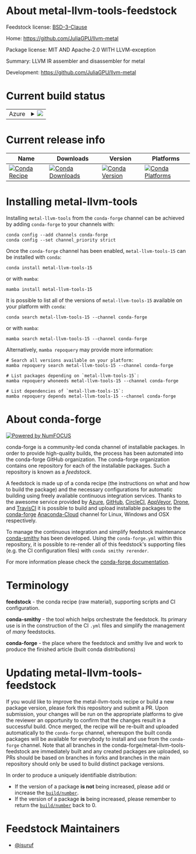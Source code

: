 About metal-llvm-tools-feedstock
================================

Feedstock license: [BSD-3-Clause](https://github.com/conda-forge/metal-llvm-tools-feedstock/blob/main/LICENSE.txt)

Home: https://github.com/JuliaGPU/llvm-metal

Package license: MIT AND Apache-2.0 WITH LLVM-exception

Summary: LLVM IR assembler and disassembler for metal

Development: https://github.com/JuliaGPU/llvm-metal

Current build status
====================


<table>
    
  <tr>
    <td>Azure</td>
    <td>
      <details>
        <summary>
          <a href="https://dev.azure.com/conda-forge/feedstock-builds/_build/latest?definitionId=19635&branchName=main">
            <img src="https://dev.azure.com/conda-forge/feedstock-builds/_apis/build/status/metal-llvm-tools-feedstock?branchName=main">
          </a>
        </summary>
        <table>
          <thead><tr><th>Variant</th><th>Status</th></tr></thead>
          <tbody><tr>
              <td>linux_64</td>
              <td>
                <a href="https://dev.azure.com/conda-forge/feedstock-builds/_build/latest?definitionId=19635&branchName=main">
                  <img src="https://dev.azure.com/conda-forge/feedstock-builds/_apis/build/status/metal-llvm-tools-feedstock?branchName=main&jobName=linux&configuration=linux%20linux_64_" alt="variant">
                </a>
              </td>
            </tr><tr>
              <td>osx_64</td>
              <td>
                <a href="https://dev.azure.com/conda-forge/feedstock-builds/_build/latest?definitionId=19635&branchName=main">
                  <img src="https://dev.azure.com/conda-forge/feedstock-builds/_apis/build/status/metal-llvm-tools-feedstock?branchName=main&jobName=osx&configuration=osx%20osx_64_" alt="variant">
                </a>
              </td>
            </tr>
          </tbody>
        </table>
      </details>
    </td>
  </tr>
</table>

Current release info
====================

| Name | Downloads | Version | Platforms |
| --- | --- | --- | --- |
| [![Conda Recipe](https://img.shields.io/badge/recipe-metal--llvm--tools--15-green.svg)](https://anaconda.org/conda-forge/metal-llvm-tools-15) | [![Conda Downloads](https://img.shields.io/conda/dn/conda-forge/metal-llvm-tools-15.svg)](https://anaconda.org/conda-forge/metal-llvm-tools-15) | [![Conda Version](https://img.shields.io/conda/vn/conda-forge/metal-llvm-tools-15.svg)](https://anaconda.org/conda-forge/metal-llvm-tools-15) | [![Conda Platforms](https://img.shields.io/conda/pn/conda-forge/metal-llvm-tools-15.svg)](https://anaconda.org/conda-forge/metal-llvm-tools-15) |

Installing metal-llvm-tools
===========================

Installing `metal-llvm-tools` from the `conda-forge` channel can be achieved by adding `conda-forge` to your channels with:

```
conda config --add channels conda-forge
conda config --set channel_priority strict
```

Once the `conda-forge` channel has been enabled, `metal-llvm-tools-15` can be installed with `conda`:

```
conda install metal-llvm-tools-15
```

or with `mamba`:

```
mamba install metal-llvm-tools-15
```

It is possible to list all of the versions of `metal-llvm-tools-15` available on your platform with `conda`:

```
conda search metal-llvm-tools-15 --channel conda-forge
```

or with `mamba`:

```
mamba search metal-llvm-tools-15 --channel conda-forge
```

Alternatively, `mamba repoquery` may provide more information:

```
# Search all versions available on your platform:
mamba repoquery search metal-llvm-tools-15 --channel conda-forge

# List packages depending on `metal-llvm-tools-15`:
mamba repoquery whoneeds metal-llvm-tools-15 --channel conda-forge

# List dependencies of `metal-llvm-tools-15`:
mamba repoquery depends metal-llvm-tools-15 --channel conda-forge
```


About conda-forge
=================

[![Powered by
NumFOCUS](https://img.shields.io/badge/powered%20by-NumFOCUS-orange.svg?style=flat&colorA=E1523D&colorB=007D8A)](https://numfocus.org)

conda-forge is a community-led conda channel of installable packages.
In order to provide high-quality builds, the process has been automated into the
conda-forge GitHub organization. The conda-forge organization contains one repository
for each of the installable packages. Such a repository is known as a *feedstock*.

A feedstock is made up of a conda recipe (the instructions on what and how to build
the package) and the necessary configurations for automatic building using freely
available continuous integration services. Thanks to the awesome service provided by
[Azure](https://azure.microsoft.com/en-us/services/devops/), [GitHub](https://github.com/),
[CircleCI](https://circleci.com/), [AppVeyor](https://www.appveyor.com/),
[Drone](https://cloud.drone.io/welcome), and [TravisCI](https://travis-ci.com/)
it is possible to build and upload installable packages to the
[conda-forge](https://anaconda.org/conda-forge) [Anaconda-Cloud](https://anaconda.org/)
channel for Linux, Windows and OSX respectively.

To manage the continuous integration and simplify feedstock maintenance
[conda-smithy](https://github.com/conda-forge/conda-smithy) has been developed.
Using the ``conda-forge.yml`` within this repository, it is possible to re-render all of
this feedstock's supporting files (e.g. the CI configuration files) with ``conda smithy rerender``.

For more information please check the [conda-forge documentation](https://conda-forge.org/docs/).

Terminology
===========

**feedstock** - the conda recipe (raw material), supporting scripts and CI configuration.

**conda-smithy** - the tool which helps orchestrate the feedstock.
                   Its primary use is in the construction of the CI ``.yml`` files
                   and simplify the management of *many* feedstocks.

**conda-forge** - the place where the feedstock and smithy live and work to
                  produce the finished article (built conda distributions)


Updating metal-llvm-tools-feedstock
===================================

If you would like to improve the metal-llvm-tools recipe or build a new
package version, please fork this repository and submit a PR. Upon submission,
your changes will be run on the appropriate platforms to give the reviewer an
opportunity to confirm that the changes result in a successful build. Once
merged, the recipe will be re-built and uploaded automatically to the
`conda-forge` channel, whereupon the built conda packages will be available for
everybody to install and use from the `conda-forge` channel.
Note that all branches in the conda-forge/metal-llvm-tools-feedstock are
immediately built and any created packages are uploaded, so PRs should be based
on branches in forks and branches in the main repository should only be used to
build distinct package versions.

In order to produce a uniquely identifiable distribution:
 * If the version of a package **is not** being increased, please add or increase
   the [``build/number``](https://docs.conda.io/projects/conda-build/en/latest/resources/define-metadata.html#build-number-and-string).
 * If the version of a package **is** being increased, please remember to return
   the [``build/number``](https://docs.conda.io/projects/conda-build/en/latest/resources/define-metadata.html#build-number-and-string)
   back to 0.

Feedstock Maintainers
=====================

* [@isuruf](https://github.com/isuruf/)


<!-- dummy commit to enable rerendering -->

